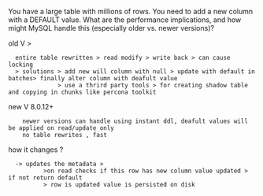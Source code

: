 You have a large table with millions of rows. You need to add a new column with a DEFAULT value. 
What are the performance implications, and how might MySQL handle this (especially older vs. newer versions)?


old V >

      entire table rewritten > read modify > write back > can cause locking 
      > solutions > add new will column with null > update with default in batches> finally alter column with deafult value
                  > use a thrird party tools > for creating shadow table and copying in chunks like percona toolkit

new V 8.0.12+

        newer versions can handle using instant ddl, deafult values will be applied on read/update only 
        no table rewrites , fast 

how it changes ? 

      -> updates the metadata > 
              >on read checks if this row has new column value updated > if not return default 
              > row is updated value is persisted on disk 
